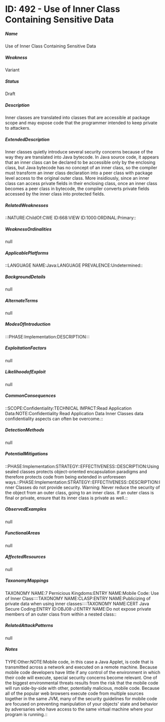 # ID: 492 - Use of Inner Class Containing Sensitive Data
<h5>Name</h5>Use of Inner Class Containing Sensitive Data
<h5>Weakness</h5>Variant
<h5>Status</h5>Draft
<h5>Description</h5>Inner classes are translated into classes that are accessible at package scope and may expose code that the programmer intended to keep private to attackers.
<h5>ExtendedDescription</h5>Inner classes quietly introduce several security concerns because of the way they are translated into Java bytecode. In Java source code, it appears that an inner class can be declared to be accessible only by the enclosing class, but Java bytecode has no concept of an inner class, so the compiler must transform an inner class declaration into a peer class with package level access to the original outer class. More insidiously, since an inner class can access private fields in their enclosing class, once an inner class becomes a peer class in bytecode, the compiler converts private fields accessed by the inner class into protected fields.
<h5>RelatedWeaknesses</h5>::NATURE:ChildOf:CWE ID:668:VIEW ID:1000:ORDINAL:Primary::
<h5>WeaknessOrdinalities</h5>null
<h5>ApplicablePlatforms</h5>::LANGUAGE NAME:Java:LANGUAGE PREVALENCE:Undetermined::
<h5>BackgroundDetails</h5>null
<h5>AlternateTerms</h5>null
<h5>ModesOfIntroduction</h5>:::PHASE:Implementation:DESCRIPTION:::
<h5>ExploitationFactors</h5>null
<h5>LikelihoodofExploit</h5>null
<h5>CommonConsequences</h5>::SCOPE:Confidentiality:TECHNICAL IMPACT:Read Application Data:NOTE:Confidentiality Read Application Data Inner Classes data confidentiality aspects can often be overcome.::
<h5>DetectionMethods</h5>null
<h5>PotentialMitigations</h5>::PHASE:Implementation:STRATEGY::EFFECTIVENESS::DESCRIPTION:Using sealed classes protects object-oriented encapsulation paradigms and therefore protects code from being extended in unforeseen ways.::PHASE:Implementation:STRATEGY::EFFECTIVENESS::DESCRIPTION:Inner Classes do not provide security. Warning: Never reduce the security of the object from an outer class, going to an inner class. If an outer class is final or private, ensure that its inner class is private as well.::
<h5>ObservedExamples</h5>null
<h5>FunctionalAreas</h5>null
<h5>AffectedResources</h5>null
<h5>TaxonomyMappings</h5>TAXONOMY NAME:7 Pernicious Kingdoms:ENTRY NAME:Mobile Code: Use of Inner Class::::TAXONOMY NAME:CLASP:ENTRY NAME:Publicizing of private data when using inner classes::::TAXONOMY NAME:CERT Java Secure Coding:ENTRY ID:OBJ08-J:ENTRY NAME:Do not expose private members of an outer class from within a nested class::
<h5>RelatedAttackPatterns</h5>null
<h5>Notes</h5>TYPE:Other:NOTE:Mobile code, in this case a Java Applet, is code that is transmitted across a network and executed on a remote machine. Because mobile code developers have little if any control of the environment in which their code will execute, special security concerns become relevant. One of the biggest environmental threats results from the risk that the mobile code will run side-by-side with other, potentially malicious, mobile code. Because all of the popular web browsers execute code from multiple sources together in the same JVM, many of the security guidelines for mobile code are focused on preventing manipulation of your objects' state and behavior by adversaries who have access to the same virtual machine where your program is running.::

